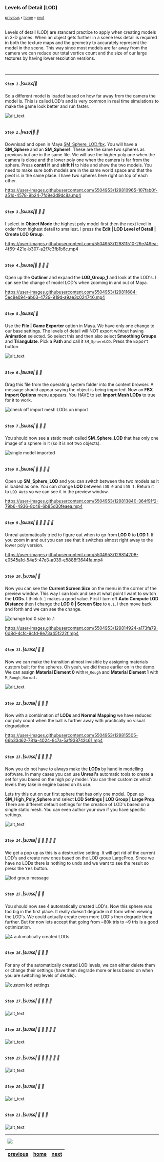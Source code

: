 <img src="https://via.placeholder.com/1000x4/45D7CA/45D7CA" alt="drawing" height="4px"/>

### Levels of Detail (LOD)

<sub>[previous](../bathtub-material/README.md#user-content-bathtub-test-material) • [home](../README.md#user-content-ue4-static-meshes) • [next](../)</sub>

<img src="https://via.placeholder.com/1000x4/45D7CA/45D7CA" alt="drawing" height="4px"/>

Levels of detail (LOD) are standard practice to apply when creating models in 3-D games. When an object gets further in a scene less detail is required in both the texture maps and the geometry to accurately represent the model in the scene. This way since most models are far away from the camera we can reduce our total vertice count and the size of our large textures by having lower resolution versions.

<br>

---


##### `Step 1.`\|`SUU&G`|:small_blue_diamond:

So a different model is loaded based on how far away from the camera the model is. This is called LOD's and is very common in real time simulations to make the game look better and run faster.

![alt_text](images/image_124.jpg)

<img src="https://via.placeholder.com/500x2/45D7CA/45D7CA" alt="drawing" height="2px" alt = ""/>

##### `Step 2.`\|`FHIU`|:small_blue_diamond: :small_blue_diamond: 

Download and open in Maya [SM_Sphere_LOD.fbx](../Assets/SM_Sphere_LOD.fbx). You will have a **SM_Sphere** and an **SM_Sphere1**.  These are the same two spheres as previous but are in the same file.  We will use the higher poly one when the camera is close and the lower poly one when the camera is far from the sphere.  Press **contrl H** and **shift H** to hide and show the two models.  You need to make sure both models are in the same world space and that the pivot is in the same place.  I have two spheres here right on top of each other.

https://user-images.githubusercontent.com/5504953/129810965-107fab0f-a51d-4578-9b24-7fd9e3d9dc8a.mp4

<img src="https://via.placeholder.com/500x2/45D7CA/45D7CA" alt="drawing" height="2px" alt = ""/>

##### `Step 3.`\|`SUU&G`|:small_blue_diamond: :small_blue_diamond: :small_blue_diamond:

I select in **Object Mode** the highest poly model first then the next level in order from highest detail to smallest.  I press the **Edit | LOD Level of Detail | Create LOD Group**.

https://user-images.githubusercontent.com/5504953/129811510-29e749ea-4f69-421e-b307-a2f7c3fb1b6c.mp4

<img src="https://via.placeholder.com/500x2/45D7CA/45D7CA" alt="drawing" height="2px" alt = ""/>

##### `Step 4.`\|`SUU&G`|:small_blue_diamond: :small_blue_diamond: :small_blue_diamond: :small_blue_diamond:

Open up the **Outliner** and expand the **LOD_Group_1** and look at the LOD's.  I can see the change of model LOD's when zooming in and out of Maya.

https://user-images.githubusercontent.com/5504953/129811684-5ec8e094-ab03-4729-919d-a9ae3c024746.mp4

<img src="https://via.placeholder.com/500x2/45D7CA/45D7CA" alt="drawing" height="2px" alt = ""/>

##### `Step 5.`\|`SUU&G`| :small_orange_diamond:

Use the **File | Game Exporter** option in Maya.  We have only one change to our base settings.  The levels of detail will NOT export wihtout having **Animation** selected.  So select this and then also select **Smoothing Groups** and **Triangulate**.  Pick a **Path** and call it `SM_SphereLOD`. Press the <kbd>Export</kbd> button.

![alt_text](images/ModelLOD.jpg)

<img src="https://via.placeholder.com/500x2/45D7CA/45D7CA" alt="drawing" height="2px" alt = ""/>

##### `Step 6.`\|`SUU&G`| :small_orange_diamond: :small_blue_diamond:

Drag this file from the operating system folder into the content browser. A message should appear saying the object is being imported. Now an **FBX Import Options** menu appears.    You HAVE to set **Import Mesh LODs** to true for it to work.
 
![check off import mesh LODs on import](images/ImportModel.jpg)

<img src="https://via.placeholder.com/500x2/45D7CA/45D7CA" alt="drawing" height="2px" alt = ""/>

##### `Step 7.`\|`SUU&G`| :small_orange_diamond: :small_blue_diamond: :small_blue_diamond:

You should now see a static mesh called **SM_Sphere_LOD** that has only one image of a sphere in it (so it is not two objects).

![single model imported](images/SingleModelImported.jpg)

<img src="https://via.placeholder.com/500x2/45D7CA/45D7CA" alt="drawing" height="2px" alt = ""/>

##### `Step 8.`\|`SUU&G`| :small_orange_diamond: :small_blue_diamond: :small_blue_diamond: :small_blue_diamond:

Open up **SM_Sphere_LOD** and you can switch between the two models as it is loaded as one. You can change **LOD** between `LOD 0` and `LOD 1`. Return it to `LOD Auto` so we can see it in the preview window.

https://user-images.githubusercontent.com/5504953/129813840-364f91f2-79b6-4936-8c48-6b85d30feaea.mp4

<img src="https://via.placeholder.com/500x2/45D7CA/45D7CA" alt="drawing" height="2px" alt = ""/>

##### `Step 9.`\|`SUU&G`| :small_orange_diamond: :small_blue_diamond: :small_blue_diamond: :small_blue_diamond: :small_blue_diamond:
Unreal automatically tried to figure out when to go from **LOD 0** to **LOD 1**. If you zoom in and out you can see that it switches almost right away to the lower poly version.

https://user-images.githubusercontent.com/5504953/129814208-e0545a1d-54a5-47e3-a039-e5888f3644fa.mp4

<img src="https://via.placeholder.com/500x2/45D7CA/45D7CA" alt="drawing" height="2px" alt = ""/>

##### `Step 10.`\|`SUU&G`| :large_blue_diamond:

Now you can see the **Current Screen Size** on the menu in the corner of the preview window.  This way I can look and see at what point I want to switch the **LODs**.  I think `0.1` makes a good value.  First I turn off **Auto Compute LOD Distance** then I change the **LOD 0 | Screen Size** to `0.1`.  I then move back and forth and we can see the change. 

![change lod 0 size to .1](images/ChangeLODSize.jpg)

https://user-images.githubusercontent.com/5504953/129814924-a173fa79-6d8d-4cfc-9cfd-8e73a45f222f.mp4

<img src="https://via.placeholder.com/500x2/45D7CA/45D7CA" alt="drawing" height="2px" alt = ""/>

##### `Step 11.`\|`SUU&G`| :large_blue_diamond: :small_blue_diamond: 

Now we can make the transition almost invisible by assigning materials custom built for the spheres.  Oh yeah, we did these earlier on in the demo. We can assign **Material Element 0** with `M_Rough` and **Material Element 1** with `M_Rough_Normal`.

![alt_text](images/MaterialAddition2.jpg)

<img src="https://via.placeholder.com/500x2/45D7CA/45D7CA" alt="drawing" height="2px" alt = ""/>


##### `Step 12.`\|`SUU&G`| :large_blue_diamond: :small_blue_diamond: :small_blue_diamond: 

Now with a combination of **LODs** and **Normal Mapping** we have reduced our poly count when the ball is further away with practically no visual degradation.

https://user-images.githubusercontent.com/5504953/129815505-66b33d62-781a-4024-8c7a-5af938742c61.mp4

<img src="https://via.placeholder.com/500x2/45D7CA/45D7CA" alt="drawing" height="2px" alt = ""/>

##### `Step 13.`\|`SUU&G`| :large_blue_diamond: :small_blue_diamond: :small_blue_diamond:  :small_blue_diamond: 

Now you do not have to always make the **LODs** by hand in modelling software.  In many cases you can use **Unreal's** automatic tools to create a set for you based on the high poly model.  You can then customize which levels they take in engine based on its use.

Lets try this out on our first sphere that has only one model.  Open up **SM_High_Poly_Sphere** and select **LOD Settings | LOD Group | Large Prop**.  There are different default settings for the creation of LOD's based on a single static mesh.  You can even author your own if you have specific settings. 

![alt_text](images/AutoLOD.jpg)

<img src="https://via.placeholder.com/500x2/45D7CA/45D7CA" alt="drawing" height="2px" alt = ""/>

##### `Step 14.`\|`SUU&G`| :large_blue_diamond: :small_blue_diamond: :small_blue_diamond: :small_blue_diamond:  :small_blue_diamond: 

We get a pop up as this is a destructive setting. It will get rid of the current LOD's and create new ones based on the LOD group LargeProp.  Since we have no LODs there is nothing to undo and we want to see the result so press the <kbd>Yes</kbd> button.

![lod group message](images/LODGroupMessage.jpg)

<img src="https://via.placeholder.com/500x2/45D7CA/45D7CA" alt="drawing" height="2px" alt = ""/>

##### `Step 15.`\|`SUU&G`| :large_blue_diamond: :small_orange_diamond: 

You should now see 4 automatically created LOD's.  Now this sphere was too big in the first place.  It really doesn't degrade in it form when viewing the LOD's.  We could actually create even more LOD's then degrade them further.  But for now lets accept that going from ~80k tris to ~9 tris is a good optimization.

![4 automatically created LODs](images/4AutoLODs.jpg)

<img src="https://via.placeholder.com/500x2/45D7CA/45D7CA" alt="drawing" height="2px" alt = ""/>

##### `Step 16.`\|`SUU&G`| :large_blue_diamond: :small_orange_diamond:   :small_blue_diamond: 

For any of the automatically created LOD levels, we can either delete them or change their settings (have them degrade more or less based on when you are switching levels of details).

![custom lod settings](images/CustomizeLODSettings.jpg)

<img src="https://via.placeholder.com/500x2/45D7CA/45D7CA" alt="drawing" height="2px" alt = ""/>

##### `Step 17.`\|`SUU&G`| :large_blue_diamond: :small_orange_diamond: :small_blue_diamond: :small_blue_diamond:

![alt_text](images/.jpg)

<img src="https://via.placeholder.com/500x2/45D7CA/45D7CA" alt="drawing" height="2px" alt = ""/>

##### `Step 18.`\|`SUU&G`| :large_blue_diamond: :small_orange_diamond: :small_blue_diamond: :small_blue_diamond: :small_blue_diamond:

![alt_text](images/.jpg)

<img src="https://via.placeholder.com/500x2/45D7CA/45D7CA" alt="drawing" height="2px" alt = ""/>

##### `Step 19.`\|`SUU&G`| :large_blue_diamond: :small_orange_diamond: :small_blue_diamond: :small_blue_diamond: :small_blue_diamond: :small_blue_diamond:

![alt_text](images/.jpg)

<img src="https://via.placeholder.com/500x2/45D7CA/45D7CA" alt="drawing" height="2px" alt = ""/>

##### `Step 20.`\|`SUU&G`| :large_blue_diamond: :large_blue_diamond:

![alt_text](images/.jpg)

<img src="https://via.placeholder.com/500x2/45D7CA/45D7CA" alt="drawing" height="2px" alt = ""/>

##### `Step 21.`\|`SUU&G`| :large_blue_diamond: :large_blue_diamond: :small_blue_diamond:

![alt_text](images/.jpg)

___


<img src="https://via.placeholder.com/1000x4/dba81a/dba81a" alt="drawing" height="4px" alt = ""/>

<img src="https://via.placeholder.com/1000x100/45D7CA/000000/?text=Next Up - ADD NEXT TITLE">

<img src="https://via.placeholder.com/1000x4/dba81a/dba81a" alt="drawing" height="4px" alt = ""/>

| [previous](../bathtub-material/README.md#user-content-bathtub-test-material)| [home](../README.md#user-content-ue4-static-meshes) | [next](../)|
|---|---|---|
